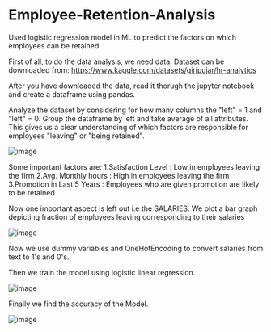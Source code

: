 # Employee-Retention-Analysis
Used logistic regression model in ML to predict the factors on which employees can be retained

First of all, to do the data analysis, we need data.
Dataset can be downloaded from: https://www.kaggle.com/datasets/giripujar/hr-analytics

After you have downloaded the data, read it thorugh the jupyter notebook and create a dataframe using pandas.

Analyze the dataset by considering for how many columns the "left" = 1 and "left" = 0.
Group the dataframe by left and take average of all attributes.
This gives us a clear understanding of which factors are responsible for employees "leaving" or "being retained".


![image](https://user-images.githubusercontent.com/73712335/222899877-eec85a2b-d2ac-4cf0-93ce-147b48d62d8d.png)

Some important factors are:
1.Satisfaction Level : Low in employees leaving the firm
2.Avg. Monthly hours : High in employees leaving the firm
3.Promotion in Last 5 Years : Employees who are given promotion are likely to be retained

Now one important aspect is left out i.e the SALARIES.
We plot a bar graph depicting fraction of employees leaving corresponding to their salaries

![image](https://user-images.githubusercontent.com/73712335/222900263-bca52af6-74f6-4846-8826-f68fc9b24f31.png)

Now we use dummy variables and OneHotEncoding to convert salaries from text to 1's and 0's.

Then we train the model using logistic linear regression.

![image](https://user-images.githubusercontent.com/73712335/222900447-32b6b50b-7d2a-4985-9330-da00073627f2.png)

Finally we find the accuracy of the Model.

![image](https://user-images.githubusercontent.com/73712335/222900462-e55fb9c5-a6cd-44ee-962f-ff61a7d6941f.png)







